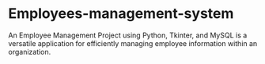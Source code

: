 # Employees-management-system
 An Employee Management Project using Python, Tkinter, and MySQL is a versatile application for efficiently managing employee information within an organization.
